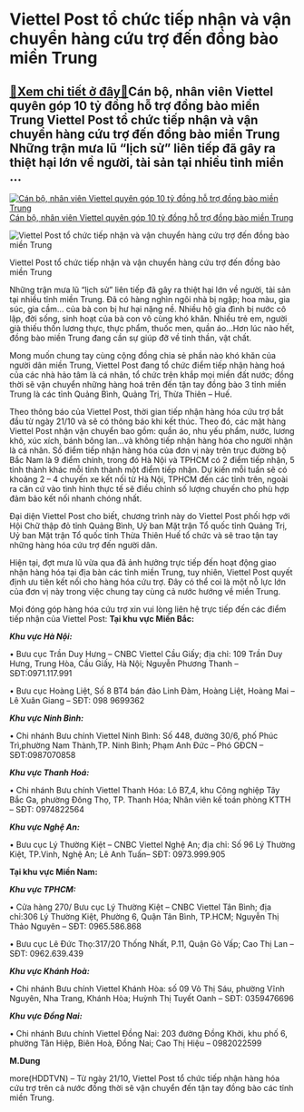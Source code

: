 Viettel Post tổ chức tiếp nhận và vận chuyển hàng cứu trợ đến đồng bào miền Trung
=================================================================================

[:gift:Xem chi tiết ở đây:gift:](https://hddtvn.com/viettel-post-to-chuc-tiep-nhan-va-van-chuyen-hang-cuu-tro-den-dong-bao-mien-trung/)Cán bộ, nhân viên Viettel quyên góp 10 tỷ đồng hỗ trợ đồng bào miền Trung Viettel Post tổ chức tiếp nhận và vận chuyển hàng cứu trợ đến đồng bào miền Trung Những trận mưa lũ “lịch sử” liên tiếp đã gây ra thiệt hại lớn về người, tài sản tại nhiều tỉnh miền …
-----------------------------------------------------------------------------------------------------------------------------------------------------------------------------------------------------------------------------------------------------------------





[![Cán bộ, nhân viên Viettel quyên góp 10 tỷ đồng hỗ trợ đồng bào miền Trung](https://hddtvn.com/wp-content/uploads/2021/01/1610_ViettelPost_van_chuyen_hang_mien_phi_den_diem_ngap_lut_nang.jpg "Cán bộ, nhân viên Viettel quyên góp 10 tỷ đồng hỗ trợ đồng bào miền Trung")](https://haiquanonline.com.vn/can-bo-nhan-vien-viettel-quyen-gop-10-ty-dong-ho-tro-dong-bao-mien-trung-135474.html "Cán bộ, nhân viên Viettel quyên góp 10 tỷ đồng hỗ trợ đồng bào miền Trung") 
[Cán bộ, nhân viên Viettel quyên góp 10 tỷ đồng hỗ trợ đồng bào miền Trung](https://haiquanonline.com.vn/can-bo-nhan-vien-viettel-quyen-gop-10-ty-dong-ho-tro-dong-bao-mien-trung-135474.html "Cán bộ, nhân viên Viettel quyên góp 10 tỷ đồng hỗ trợ đồng bào miền Trung")






![Viettel Post tổ chức tiếp nhận và vận chuyển hàng cứu trợ đến đồng bào miền Trung](https://hddtvn.com/wp-content/uploads/2021/01/5536_VTP_-_hY_trY_MiYn_Trung_1.jpg "Viettel Post tổ chức tiếp nhận và vận chuyển hàng cứu trợ đến đồng bào miền Trung")


Viettel Post tổ chức tiếp nhận và vận chuyển hàng cứu trợ đến đồng bào miền Trung



Những trận mưa lũ “lịch sử” liên tiếp đã gây ra thiệt hại lớn về người, tài sản tại nhiều tỉnh miền Trung. Đã có hàng nghìn ngôi nhà bị ngập; hoa màu, gia súc, gia cầm… của bà con bị hư hại nặng nề. Nhiều hộ gia đình bị nước cô lập, đời sống, sinh hoạt của bà con vô cùng khó khăn. Nhiều trẻ em, người già thiếu thốn lương thực, thực phẩm, thuốc men, quần áo…Hơn lúc nào hết, đồng bào miền Trung đang cần sự giúp đỡ về tinh thần, vật chất.


Mong muốn chung tay cùng cộng đồng chia sẻ phần nào khó khăn của người dân miền Trung, Viettel Post đang tổ chức điểm tiếp nhận hàng hoá của các nhà hảo tâm là cá nhân, tổ chức trên khắp mọi miền đất nước; đồng thời sẽ vận chuyển những hàng hoá trên đến tận tay đồng bào 3 tỉnh miền Trung là các tỉnh Quảng Bình, Quảng Trị, Thừa Thiên – Huế.


Theo thông báo của Viettel Post, thời gian tiếp nhận hàng hóa cứu trợ bắt đầu từ ngày 21/10 và sẽ có thông báo khi kết thúc. Theo đó, các mặt hàng Viettel Post nhận vận chuyển bao gồm: quần áo, nhu yếu phẩm, nước, lương khô, xúc xích, bánh bông lan…và không tiếp nhận hàng hóa cho người nhận là cá nhân. Số điểm tiếp nhận hàng hóa của đơn vị này trên trục đường bộ Bắc Nam là 9 điểm chính, trong đó Hà Nội và TPHCM có 2 điểm tiếp nhận, 5 tỉnh thành khác mỗi tỉnh thành một điểm tiếp nhận. Dự kiến mỗi tuần sẽ có khoảng 2 – 4 chuyến xe kết nối từ Hà Nội, TPHCM đến các tỉnh trên, ngoài ra căn cứ vào tình hình thực tế sẽ điều chỉnh số lượng chuyến cho phù hợp đảm bảo kết nối nhanh chóng nhất.


Đại diện Viettel Post cho biết, chương trình này do Viettel Post phối hợp với Hội Chữ thập đỏ tỉnh Quảng Bình, Uỷ ban Mặt trận Tổ quốc tỉnh Quảng Trị, Uỷ ban Mặt trận Tổ quốc tỉnh Thừa Thiên Huế tổ chức và sẽ trao tận tay những hàng hóa cứu trợ đến người dân.


Hiện tại, đợt mưa lũ vừa qua đã ảnh hưởng trực tiếp đến hoạt động giao nhận hàng hóa tại địa bàn các tỉnh miền Trung, tuy nhiên, Viettel Post quyết định ưu tiên kết nối cho hàng hóa cứu trợ. Đây có thể coi là một nỗ lực lớn của đơn vị này trong việc chung tay cùng cả nước hướng về miền Trung.





Mọi đóng góp hàng hóa cứu trợ xin vui lòng liên hệ trực tiếp đến các điểm tiếp nhận của Viettel Post: 
**Tại khu vực Miền Bắc:**


***Khu vực Hà Nội:***


• Bưu cục Trần Duy Hưng – CNBC Viettel Cầu Giấy; địa chỉ: 109 Trần Duy Hưng, Trung Hòa, Cầu Giấy, Hà Nội; Nguyễn Phương Thanh – SĐT:0971.117.991


• Bưu cục Hoàng Liệt, Số 8 BT4 bán đảo Linh Đàm, Hoàng Liệt, Hoàng Mai – Lê Xuân Giang – SĐT: 098 9699362


***Khu vực Ninh Bình:***


• Chi nhánh Bưu chính Viettel Ninh Bình: Số 448, đường 30/6, phố Phúc Trì,phường Nam Thành,TP. Ninh Bình; Phạm Anh Đức – Phó GĐCN – SĐT:0987070858


***Khu vực Thanh Hoá:***


• Chi nhánh Bưu chính Viettel Thanh Hóa: Lô B7\_4, khu Công nghiệp Tây Bắc Ga, phường Đông Thọ, TP. Thanh Hóa; Nhân viên kế toán phòng KTTH – SĐT: 0974822564


***Khu vực Nghệ An:***


• Bưu cục Lý Thường Kiệt – CNBC Viettel Nghệ An; địa chỉ: Số 96 Lý Thường Kiệt, TP.Vinh, Nghệ An; Lê Anh Tuấn– SĐT: 0973.999.905


**Tại khu vực Miền Nam:**


***Khu vực TPHCM:***


• Cửa hàng 270/ Bưu cục Lý Thường Kiệt – CNBC Viettel Tân Bình; địa chỉ:306 Lý Thường Kiệt, Phường 6, Quận Tân Bình, TP.HCM; Nguyễn Thị Thảo Nguyên – SĐT: 0965.586.868


• Bưu cục Lê Đức Thọ:317/20 Thống Nhất, P.11, Quận Gò Vấp; Cao Thị Lan – SĐT: 0962.639.439


***Khu vực Khánh Hoà:***


• Chi nhánh Bưu chính Viettel Khánh Hòa: số 09 Võ Thị Sáu, phường Vĩnh Nguyên, Nha Trang, Khánh Hòa; Huỳnh Thị Tuyết Oanh – SĐT: 0359476696


***Khu vực Đồng Nai:***


• Chi nhánh Bưu chính Viettel Đồng Nai: 203 đường Đồng Khởi, khu phố 6, phường Tân Hiệp, Biên Hoà, Đồng Nai; Cao Thị Hiệu – 0982022599







**M.Dung**



more(HDDTVN) – Từ ngày 21/10, Viettel Post tổ chức tiếp nhận hàng hóa cứu trợ trên cả nước đồng thời sẽ vận chuyển đến tận tay đồng bào các tỉnh miền Trung.

